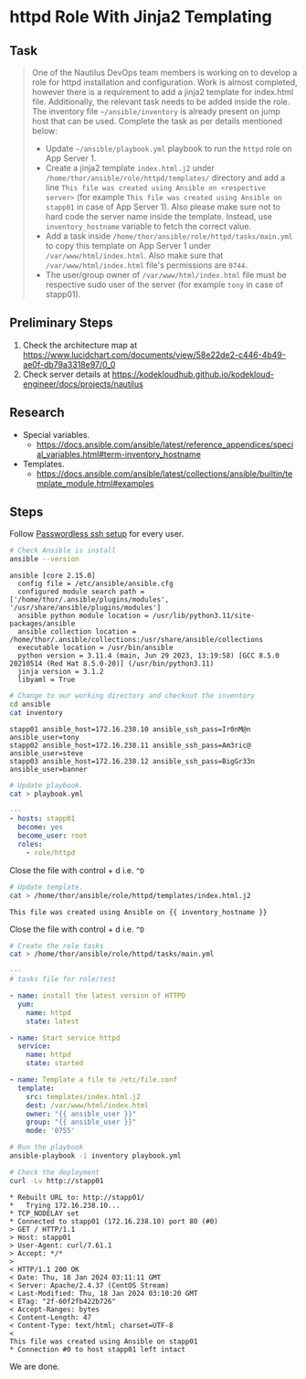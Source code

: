 # httpd Role With Jinja2 Templating

## Task

> One of the Nautilus DevOps team members is working on to develop a role for httpd installation and configuration. Work is almost completed, however there is a requirement to add a jinja2 template for index.html file. Additionally, the relevant task needs to be added inside the role. The inventory file `~/ansible/inventory` is already present on jump host that can be used. Complete the task as per details mentioned below:
> * Update `~/ansible/playbook.yml` playbook to run the `httpd` role on App Server 1.
> * Create a jinja2 template `index.html.j2` under `/home/thor/ansible/role/httpd/templates/` directory and add a line `This file was created using Ansible on <respective server>` (for example `This file was created using Ansible on stapp01` in case of App Server 1). Also please make sure not to hard code the server name inside the template. Instead, use `inventory_hostname` variable to fetch the correct value.
> * Add a task inside `/home/thor/ansible/role/httpd/tasks/main.yml` to copy this template on App Server 1 under `/var/www/html/index.html`. Also make sure that `/var/www/html/index.html` file's permissions are `0744`.
> * The user/group owner of `/var/www/html/index.html` file must be respective sudo user of the server (for example `tony` in case of stapp01).

## Preliminary Steps

1. Check the architecture map at https://www.lucidchart.com/documents/view/58e22de2-c446-4b49-ae0f-db79a3318e97/0_0
2. Check server details at https://kodekloudhub.github.io/kodekloud-engineer/docs/projects/nautilus

## Research

* Special variables.
  * https://docs.ansible.com/ansible/latest/reference_appendices/special_variables.html#term-inventory_hostname
* Templates.
  * https://docs.ansible.com/ansible/latest/collections/ansible/builtin/template_module.html#examples


## Steps

Follow [Passwordless ssh setup](../../linux-system-administrator/networking/passwordless-ssh-access.md) for every user.

```bash
# Check Ansible is install
ansible --version
```

```
ansible [core 2.15.0]
  config file = /etc/ansible/ansible.cfg
  configured module search path = ['/home/thor/.ansible/plugins/modules', '/usr/share/ansible/plugins/modules']
  ansible python module location = /usr/lib/python3.11/site-packages/ansible
  ansible collection location = /home/thor/.ansible/collections:/usr/share/ansible/collections
  executable location = /usr/bin/ansible
  python version = 3.11.4 (main, Jun 29 2023, 13:19:58) [GCC 8.5.0 20210514 (Red Hat 8.5.0-20)] (/usr/bin/python3.11)
  jinja version = 3.1.2
  libyaml = True
```

```bash
# Change to our working directory and checkout the inventory
cd ansible
cat inventory
```

```
stapp01 ansible_host=172.16.238.10 ansible_ssh_pass=Ir0nM@n ansible_user=tony
stapp02 ansible_host=172.16.238.11 ansible_ssh_pass=Am3ric@ ansible_user=steve
stapp03 ansible_host=172.16.238.12 ansible_ssh_pass=BigGr33n ansible_user=banner
```

```bash
# Update playbook.
cat > playbook.yml
```

```yaml
---
- hosts: stapp01
  become: yes
  become_user: root
  roles:
    - role/httpd
```

Close the file with control + d i.e. `^D`


```bash
# Update template.
cat > /home/thor/ansible/role/httpd/templates/index.html.j2
```

```
This file was created using Ansible on {{ inventory_hostname }}
```

Close the file with control + d i.e. `^D`

```bash
# Create the role tasks
cat > /home/thor/ansible/role/httpd/tasks/main.yml
```

```yaml
---
# tasks file for role/test

- name: install the latest version of HTTPD
  yum:
    name: httpd
    state: latest

- name: Start service httpd
  service:
    name: httpd
    state: started

- name: Template a file to /etc/file.conf
  template:
    src: templates/index.html.j2
    dest: /var/www/html/index.html
    owner: "{{ ansible_user }}"
    group: "{{ ansible_user }}"
    mode: '0755'
```

```bash
# Run the playbook
ansible-playbook -i inventory playbook.yml

# Check the deployment
curl -Lv http://stapp01
```

```
* Rebuilt URL to: http://stapp01/
*   Trying 172.16.238.10...
* TCP_NODELAY set
* Connected to stapp01 (172.16.238.10) port 80 (#0)
> GET / HTTP/1.1
> Host: stapp01
> User-Agent: curl/7.61.1
> Accept: */*
> 
< HTTP/1.1 200 OK
< Date: Thu, 18 Jan 2024 03:11:11 GMT
< Server: Apache/2.4.37 (CentOS Stream)
< Last-Modified: Thu, 18 Jan 2024 03:10:20 GMT
< ETag: "2f-60f2fb422b726"
< Accept-Ranges: bytes
< Content-Length: 47
< Content-Type: text/html; charset=UTF-8
< 
This file was created using Ansible on stapp01
* Connection #0 to host stapp01 left intact
```

We are done.
